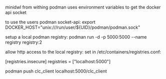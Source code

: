 minidwl from withing podman uses environment variables to get the docker api socket

to use the users podman socket-api:
export DOCKER_HOST="unix:///run/user/${UID}/podman/podman.sock"


setup a local podman registry:
podman run -d -p 5000:5000 --name registry registry:2

allow http access to the local registry:
set in /etc/containers/registries.conf:

[registries.insecure]
registries = ["localhost:5000"]


podman push clc_client localhost:5000/clc_client
